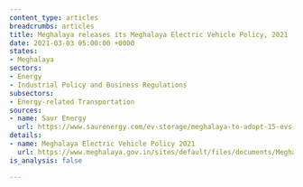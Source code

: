 ```yaml
---
content_type: articles
breadcrumbs: articles
title: Meghalaya releases its Meghalaya Electric Vehicle Policy, 2021
date: 2021-03-03 05:00:00 +0000
states:
- Meghalaya
sectors:
- Energy
- Industrial Policy and Business Regulations
subsectors:
- Energy-related Transportation
sources:
- name: Saur Energy
  url: https://www.saurenergy.com/ev-storage/meghalaya-to-adopt-15-evs-by-2025-under-ev-policy-2021
details:
- name: Meghalaya Electric Vehicle Policy 2021
  url: https://www.meghalaya.gov.in/sites/default/files/documents/Meghalaya_Electric_vehicle_policy_2021.pdf
is_analysis: false

---
```

